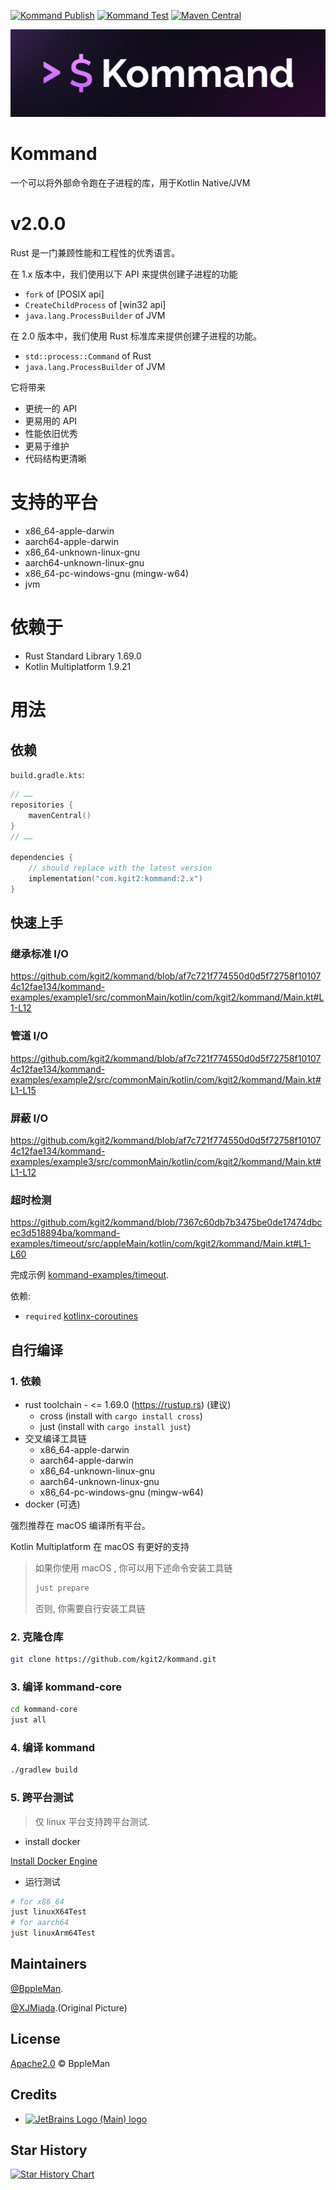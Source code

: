[![Kommand Publish](https://github.com/kgit2/kommand/actions/workflows/gradle-publish.yml/badge.svg?branch=main)](https://github.com/kgit2/kommand/actions/workflows/gradle-publish.yml)
[![Kommand Test](https://github.com/kgit2/kommand/actions/workflows/gradle.yml/badge.svg?branch=test)](https://github.com/kgit2/kommand/actions/workflows/gradle.yml)
[![Maven Central](https://maven-badges.herokuapp.com/maven-central/com.kgit2/kommand/badge.svg)](https://maven-badges.herokuapp.com/maven-central/com.kgit2/kommand)

![logo](https://raw.githubusercontent.com/floater-git/Artist/main/kommand/logo.png)

# Kommand

一个可以将外部命令跑在子进程的库，用于Kotlin Native/JVM

# v2.0.0

Rust 是一门兼顾性能和工程性的优秀语言。

在 1.x 版本中，我们使用以下 API 来提供创建子进程的功能

- `fork` of [POSIX api]
- `CreateChildProcess` of [win32 api]
- `java.lang.ProcessBuilder` of JVM

在 2.0 版本中，我们使用 Rust 标准库来提供创建子进程的功能。

- `std::process::Command` of Rust
- `java.lang.ProcessBuilder` of JVM

它将带来

- 更统一的 API
- 更易用的 API
- 性能依旧优秀
- 更易于维护
- 代码结构更清晰

# 支持的平台

- x86_64-apple-darwin
- aarch64-apple-darwin
- x86_64-unknown-linux-gnu
- aarch64-unknown-linux-gnu
- x86_64-pc-windows-gnu (mingw-w64)
- jvm

# 依赖于

- Rust Standard Library 1.69.0
- Kotlin Multiplatform 1.9.21

# 用法

## 依赖

`build.gradle.kts`:

```kotlin
// ……
repositories {
    mavenCentral()
}
// ……

dependencies {
    // should replace with the latest version
    implementation("com.kgit2:kommand:2.x")
}

```

## 快速上手

### 继承标准 I/O

https://github.com/kgit2/kommand/blob/af7c721f774550d0d5f72758f101074c12fae134/kommand-examples/example1/src/commonMain/kotlin/com/kgit2/kommand/Main.kt#L1-L12


### 管道 I/O

https://github.com/kgit2/kommand/blob/af7c721f774550d0d5f72758f101074c12fae134/kommand-examples/example2/src/commonMain/kotlin/com/kgit2/kommand/Main.kt#L1-L15


### 屏蔽 I/O

https://github.com/kgit2/kommand/blob/af7c721f774550d0d5f72758f101074c12fae134/kommand-examples/example3/src/commonMain/kotlin/com/kgit2/kommand/Main.kt#L1-L12

### 超时检测

https://github.com/kgit2/kommand/blob/7367c60db7b3475be0de17474dbcec3d518894ba/kommand-examples/timeout/src/appleMain/kotlin/com/kgit2/kommand/Main.kt#L1-L60

完成示例 [kommand-examples/timeout](kommand-examples/timeout).

依赖:

- `required` [kotlinx-coroutines](https://github.com/Kotlin/kotlinx.coroutines)

## 自行编译

### 1. 依赖

- rust toolchain - <= 1.69.0 (https://rustup.rs) (建议)
    - cross (install with `cargo install cross`)
    - just (install with `cargo install just`)
- 交叉编译工具链
    - x86_64-apple-darwin
    - aarch64-apple-darwin
    - x86_64-unknown-linux-gnu
    - aarch64-unknown-linux-gnu
    - x86_64-pc-windows-gnu (mingw-w64)
- docker (可选)

强烈推荐在 macOS 编译所有平台。

Kotlin Multiplatform 在 macOS 有更好的支持

> 如果你使用 macOS , 你可以用下述命令安装工具链
> ```bash
> just prepare
> ```
> 否则, 你需要自行安装工具链

### 2. 克隆仓库

```bash
git clone https://github.com/kgit2/kommand.git
```
### 3. 编译 kommand-core

```bash
cd kommand-core
just all
```

### 4. 编译 kommand

```bash
./gradlew build
```

### 5. 跨平台测试

> 仅 linux 平台支持跨平台测试.

* install docker

[Install Docker Engine](https://docs.docker.com/engine/install/)

* 运行测试

```bash
# for x86_64
just linuxX64Test
# for aarch64
just linuxArm64Test
```

## Maintainers

[@BppleMan](https://github.com/BppleMan).

[@XJMiada](https://github.com/XJMiada).(Original Picture)

## License

[Apache2.0](LICENSE) © BppleMan

## Credits

- [![JetBrains Logo (Main) logo](https://resources.jetbrains.com/storage/products/company/brand/logos/jb_beam.svg)](https://jb.gg/OpenSourceSupport)

## Star History

[![Star History Chart](https://api.star-history.com/svg?repos=kgit2/kommand&type=Date&theme=dark)](https://star-history.com/#kgit2/kommand&Date)
